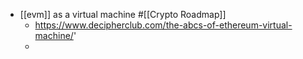 - [[evm]] as a virtual machine #[[Crypto Roadmap]]
	- https://www.decipherclub.com/the-abcs-of-ethereum-virtual-machine/'
	-
